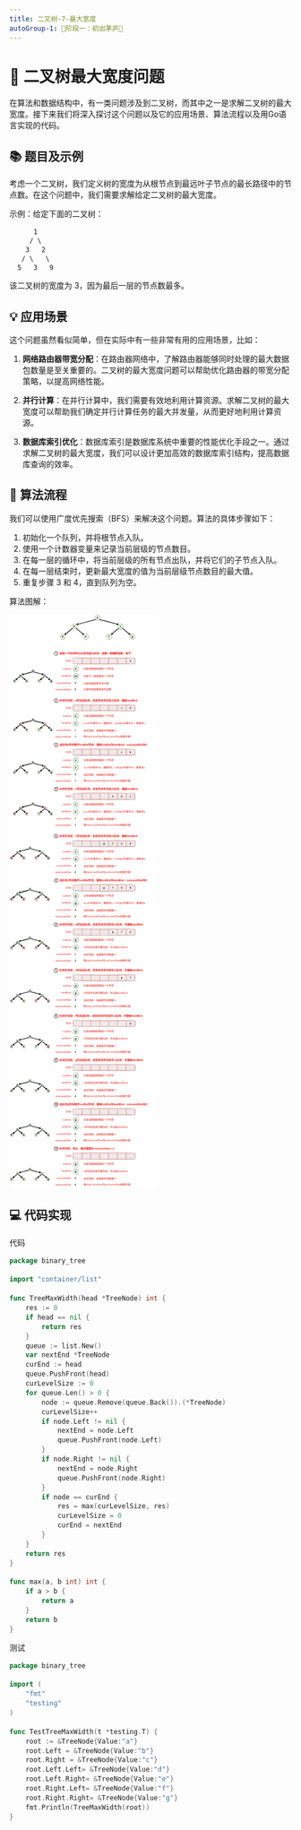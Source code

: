 ```yaml
---
title: 二叉树-7-最大宽度
autoGroup-1: 🌱阶段一：初出茅庐🌱
---
```


#  🧩 二叉树最大宽度问题

在算法和数据结构中，有一类问题涉及到二叉树，而其中之一是求解二叉树的最大宽度。接下来我们将深入探讨这个问题以及它的应用场景、算法流程以及用Go语言实现的代码。

## 📚 题目及示例

考虑一个二叉树，我们定义树的宽度为从根节点到最远叶子节点的最长路径中的节点数。在这个问题中，我们需要求解给定二叉树的最大宽度。

示例：给定下面的二叉树：

```
      1
     / \
    3   2
   / \   \  
  5   3   9
```

该二叉树的宽度为 3，因为最后一层的节点数最多。

## 💡 应用场景

这个问题虽然看似简单，但在实际中有一些非常有用的应用场景，比如：

1. **网络路由器带宽分配**：在路由器网络中，了解路由器能够同时处理的最大数据包数量是至关重要的。二叉树的最大宽度问题可以帮助优化路由器的带宽分配策略，以提高网络性能。

2. **并行计算**：在并行计算中，我们需要有效地利用计算资源。求解二叉树的最大宽度可以帮助我们确定并行计算任务的最大并发量，从而更好地利用计算资源。

3. **数据库索引优化**：数据库索引是数据库系统中重要的性能优化手段之一。通过求解二叉树的最大宽度，我们可以设计更加高效的数据库索引结构，提高数据库查询的效率。

## 🧠 算法流程

我们可以使用广度优先搜索（BFS）来解决这个问题。算法的具体步骤如下：

1. 初始化一个队列，并将根节点入队。
2. 使用一个计数器变量来记录当前层级的节点数目。
3. 在每一层的循环中，将当前层级的所有节点出队，并将它们的子节点入队。
4. 在每一层结束时，更新最大宽度的值为当前层级节点数目的最大值。
5. 重复步骤 3 和 4，直到队列为空。

算法图解：

![](/g1_data_struct_binary_tree_7_max_width.assets/binary_tree_max_width.drawio.png)

## 💻 代码实现

代码

```go
package binary_tree

import "container/list"

func TreeMaxWidth(head *TreeNode) int {
	res := 0
	if head == nil {
		return res
	}
	queue := list.New()
	var nextEnd *TreeNode
	curEnd := head
	queue.PushFront(head)
	curLevelSize := 0
	for queue.Len() > 0 {
		node := queue.Remove(queue.Back()).(*TreeNode)
		curLevelSize++
		if node.Left != nil {
			nextEnd = node.Left
			queue.PushFront(node.Left)
		}
		if node.Right != nil {
			nextEnd = node.Right
			queue.PushFront(node.Right)
		}
		if node == curEnd {
			res = max(curLevelSize, res)
			curLevelSize = 0
			curEnd = nextEnd
		}
	}
	return res
}

func max(a, b int) int {
	if a > b {
		return a
	}
	return b
}
```

测试

```go
package binary_tree

import (
	"fmt"
	"testing"
)

func TestTreeMaxWidth(t *testing.T) {
	root := &TreeNode{Value:"a"}
	root.Left = &TreeNode{Value:"b"}
	root.Right = &TreeNode{Value:"c"}
	root.Left.Left= &TreeNode{Value:"d"}
	root.Left.Right= &TreeNode{Value:"e"}
	root.Right.Left= &TreeNode{Value:"f"}
	root.Right.Right= &TreeNode{Value:"g"}
	fmt.Println(TreeMaxWidth(root))
}
```

